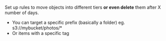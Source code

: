 Set up rules to move objects into different tiers **or even delete** them after X number of days.

- You can target a specific prefix (basically a folder) eg. s3://mybucket/photos/*
- Or items with a specific tag

